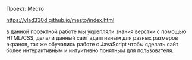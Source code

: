 Проект: Место

https://vlad330d.github.io/mesto/index.html

в данной проэктной работе мы укрепляли знания верстки с помощью HTML/CSS, делали данный сайт адаптивным для разных размеров экранов, так же обучались работе с JavaScript чтобы сделать сайт более интерактивным и интуитивно понятным для пользователя.
